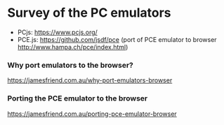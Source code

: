 # Survey of the PC emulators

- PCjs: https://www.pcjs.org/
- PCE.js: https://github.com/jsdf/pce (port of PCE emulator to browser http://www.hampa.ch/pce/index.html)


### Why port emulators to the browser?

https://jamesfriend.com.au/why-port-emulators-browser


### Porting the PCE emulator to the browser

https://jamesfriend.com.au/porting-pce-emulator-browser


